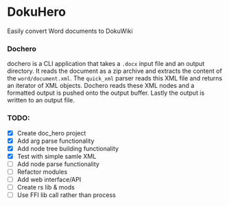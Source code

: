 # DokuHero

Easily convert Word documents to DokuWiki

### Dochero
dochero is a CLI application that takes a `.docx` input file and an output directory.
It reads the document as a zip archive and extracts the content of the `word/document.xml`.
The `quick_xml` parser reads this XML file and returns an iterator of XML objects.
Dochero reads these XML nodes and a formatted output is pushed onto the output buffer.
Lastly the output is written to an output file.

### TODO:
- [X] Create doc_hero project
- [X] Add arg parse functionality
- [X] Add node tree building functionality
- [X] Test with simple samle XML
- [ ] Add node parse functionality
- [ ] Refactor modules
- [ ] Add web interface/API
- [ ] Create rs lib & mods
- [ ] Use FFI lib call rather than process
